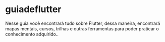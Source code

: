 # guiadeflutter
Nesse guia você encontrará tudo sobre Flutter, dessa maneira, encontrará mapas mentais, cursos, trilhas e outras ferramentas para poder praticar o conhecimento adquirido..
